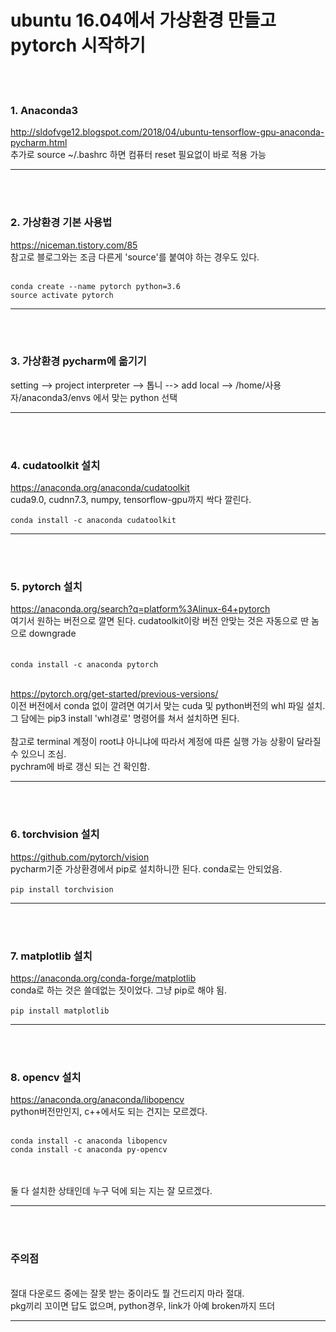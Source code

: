 # ubuntu 16.04에서 가상환경 만들고 pytorch 시작하기
<br><br>

### 1. Anaconda3 
http://sldofvge12.blogspot.com/2018/04/ubuntu-tensorflow-gpu-anaconda-pycharm.html
<br>추가로 source ~/.bashrc 하면 컴퓨터 reset 필요없이 바로 적용 가능<br>

------------------------------------------------------------------------------------
<br><br>

### 2. 가상환경 기본 사용법

https://niceman.tistory.com/85
<br>참고로 블로그와는 조금 다른게 'source'를 붙여야 하는 경우도 있다.<br><br>

```
conda create --name pytorch python=3.6
source activate pytorch
```

-----------------------------------------------------------------------------
<br><br>


### 3. 가상환경 pycharm에 옮기기
setting --> project interpreter --> 톱니 --> add local --> /home/사용자/anaconda3/envs 에서 맞는 python 선택

-----------------------------------------------------------------------------
<br><br>

### 4. cudatoolkit 설치
https://anaconda.org/anaconda/cudatoolkit
<br>cuda9.0, cudnn7.3, numpy, tensorflow-gpu까지 싹다 깔린다.<br><br>
```conda install -c anaconda cudatoolkit```
<br> 

-----------------------------------------------------------------------------
<br><br>


### 5. pytorch 설치
https://anaconda.org/search?q=platform%3Alinux-64+pytorch
<br> 여기서 원하는 버전으로 깔면 된다. cudatoolkit이랑 버전 안맞는 것은 자동으로 딴 놈으로 downgrade<br><br>
<br>```conda install -c anaconda pytorch```<br><br>
 

https://pytorch.org/get-started/previous-versions/
<br> 이전 버전에서 conda 없이 깔려면 여기서 맞는 cuda 및 python버전의 whl 파일 설치.
<br> 그 담에는 pip3 install 'whl경로' 명령어를 쳐서 설치하면 된다. 
<br>
<br> 참고로 terminal 계정이 root냐 아니냐에 따라서 계정에 따른 실행 가능 상황이 달라질 수 있으니 조심.
<br> pychram에 바로 갱신 되는 건 확인함.

-----------------------------------------------------------------------------
<br><br>



### 6. torchvision 설치
https://github.com/pytorch/vision
<br> pycharm기준 가상환경에서 pip로 설치하니깐 된다. conda로는 안되었음.<br><br>
```pip install torchvision```
<br> 

-----------------------------------------------------------------------------
<br><br>



### 7. matplotlib 설치
https://anaconda.org/conda-forge/matplotlib
<br> conda로 하는 것은 쓸데없는 짓이었다. 그냥 pip로 해야 됨. <br><br> 
```pip install matplotlib```
<br> 

-----------------------------------------------------------------------------
<br><br>



### 8. opencv 설치
https://anaconda.org/anaconda/libopencv
<br> python버전만인지, c++에서도 되는 건지는 모르겠다. <br><br> 
```
conda install -c anaconda libopencv
conda install -c anaconda py-opencv
```
<br> 
<br> 둘 다 설치한 상태인데 누구 덕에 되는 지는 잘 모르겠다. 

-----------------------------------------------------------------------------
<br><br>





### 주의점
<br> 절대 다운로드 중에는 잘못 받는 중이라도 뭘 건드리지 마라 절대. 
<br> pkg끼리 꼬이면 답도 없으며, python경우, link가 아예 broken까지 뜨더

-----------------------------------------------------------------------------
<br><br>
